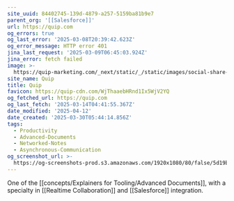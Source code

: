 ```yaml
---
site_uuid: 84402745-139d-4879-a257-5159ba81b9e7
parent_org: '[[Salesforce]]'
url: https://quip.com
og_errors: true
og_last_error: '2025-03-08T20:39:42.623Z'
og_error_message: HTTP error 401
jina_last_request: '2025-03-09T06:45:03.924Z'
jina_error: fetch failed
image: >-
  https://quip-marketing.com/_next/static/_/static/images/social-share-quip.6fbc4455618f010b057181f0fb13fd87.png
site_name: Quip
title: Quip
favicon: https://quip-cdn.com/WjThaaebHRnd1Ix5WjV2YQ
og_fetched_url: https://quip.com
og_last_fetch: '2025-03-14T04:41:55.367Z'
date_modified: '2025-04-12'
date_created: '2025-03-30T05:44:14.856Z'
tags:
  - Productivity
  - Advanced-Documents
  - Networked-Notes
  - Asynchronous-Communication
og_screenshot_url: >-
  https://og-screenshots-prod.s3.amazonaws.com/1920x1080/80/false/5d19b240cdbe5d57f0e0625adb76852d2008f9191ac10194ad31c4936057151d.jpeg
---
```





















One of the [[concepts/Explainers for Tooling/Advanced Documents]], with a specialty in [[Realtime Collaboration]] and [[Salesforce]] integration.

